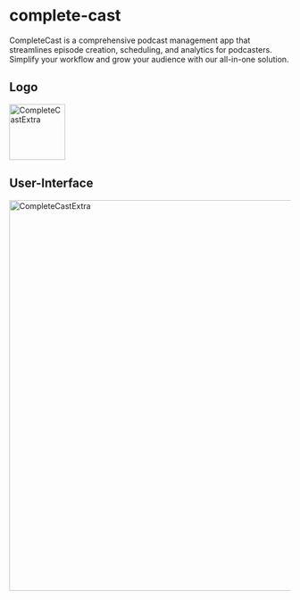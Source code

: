 # complete-cast
 CompleteCast is a comprehensive podcast management app that streamlines episode creation, scheduling, and analytics for podcasters. Simplify your workflow and grow your audience with our all-in-one solution.
## Logo
<img src="https://github.com/httpsumairsaad1/c-cast/assets/121795621/f56857ed-238e-4274-8ec6-14bd30d85e8c" alt="CompleteCastExtra" width="100">

## User-Interface
 <img src="https://github.com/user-attachments/assets/8e8d31fa-52de-4df9-8d03-c790c1054e85" alt="CompleteCastExtra" width="700">



